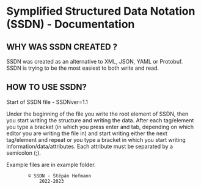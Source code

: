 # Symplified Structured Data Notation (SSDN) - Documentation

## WHY WAS SSDN CREATED ?                     

SSDN was created as an alternative to XML, JSON, YAML or Protobuf.
SSDN is trying to be the most easiest to both write and read.
                                  
## HOW TO USE SSDN?  

Start of SSDN file - SSDNver=1.1

Under the beginning of the file you write the root element of SSDN,
then you start writing the structure and writing the data. 
After each tag/element you type a bracket (in which you press enter and tab, 
depending on which editor you are writing the file in) and start writing either the next tag/element 
and repeat or you type a bracket in which you start writing information/data/attributes.
Each attribute must be separated by a semicolon (;).

Example files are in example folder.

			© SSDN - Štěpán Hofmann 
				2022-2023
